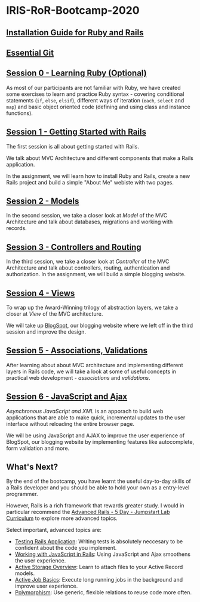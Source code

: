# IRIS-RoR-Bootcamp-2020

## [Installation Guide for Ruby and Rails](/installation.md)

## [Essential Git](/essential_git.md)

## [Session 0 - Learning Ruby (Optional)](/session_0/README.md)

As most of our participants are not familiar with Ruby, we have created
some exercises to learn and practice Ruby syntax - covering conditional
statements (`if`, `else`, `elsif`), different ways of iteration (`each`,
`select` and `map`) and basic object oriented code (defining and using
class and instance functions).

## [Session 1 - Getting Started with Rails](/session_1/README.md)

The first session is all about getting started with Rails.

We talk about MVC Architecture and different components that make a
Rails application.

In the assignment, we will learn how to install Ruby and Rails, create a
new Rails project and build a simple "About Me" webiste with two pages.

## [Session 2 - Models](/session_2/README.md)

In the second session, we take a closer look at _Model_ of the MVC
Architecture and talk about databases, migrations and working with
records.

## [Session 3 - Controllers and Routing](/session_3/README.md)

In the third session, we take a closer look at _Controller_ of the MVC
Architecture and talk about controllers, routing, authentication and
authorization. In the assignment, we will build a simple blogging
website.

## [Session 4 - Views](/session_4/README.md)

To wrap up the Award-Winning trilogy of abstraction layers, we take a
closer at _View_ of the MVC architecture.

We will take up [BlogSpot](/session_3/README.md), our blogging website
where we left off in the third session and improve the design.

## [Session 5 - Associations, Validations](/session_5/README.md)

After learning about about MVC architecture and implementing different
layers in Rails code, we will take a look at some of useful concepts in
practical web development - _associations_ and _validations_.

## [Session 6 - JavaScript and Ajax](/session_6/README.md)

_Asynchronous JavaScript and XML_ is an apporach to build web
applications that are able to make quick, incremental updates to the
user interface without reloading the entire browser page.

We will be using JavaScript and AJAX to improve the user experience of
BlogSpot, our blogging website by implementing features like
autocomplete, form validation and more.

## What's Next?

By the end of the bootcamp, you have learnt the useful day-to-day
skills of a Rails developer and you should be able to hold your own as a
entry-level programmer.

However, Rails is a rich framework that rewards greater study. I would
in particular recommend the [Advanced Rails - 5 Day - Jumpstart Lab
Curriculum](http://tutorials.jumpstartlab.com/paths/advanced_rails_five_day.html)
to explore more advanced topics.

Select important, advanced topics are:
- [Testing Rails Application](https://guides.rubyonrails.org/testing.html): Writing tests is absolutely neccesary to be confident about the code you implement.
- [Working with JavaScript in Rails](https://guides.rubyonrails.org/working_with_javascript_in_rails.html): Using JavaScript and Ajax smoothens the user experience. 
- [Active Storage Overview](https://guides.rubyonrails.org/active_storage_overview.html): Learn to attach files to your Active Record models.
- [Active Job Basics](https://guides.rubyonrails.org/active_job_basics.html): Execute long running jobs in the background and improve user experience.
- [Polymorphism](http://tutorials.jumpstartlab.com/topics/models/polymorphism.html): Use generic, flexible relations to reuse code more often.
